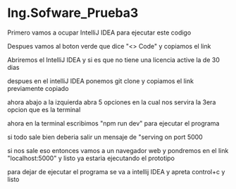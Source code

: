 # Ing.Sofware_Prueba3
Primero vamos a ocupar IntelliJ IDEA para ejecutar este codigo

Despues vamos al boton verde que dice "<> Code" y copiamos el link 

Abriremos el IntelliJ IDEA y si es que no tiene una licencia active la de 30 dias

despues en el intelliJ IDEA ponemos git clone y copiamos el link previamente copiado

ahora abajo a la izquierda abra 5 opciones en la cual nos servira la 3era opcion que es la terminal

ahora en la terminal escribimos "npm run dev" para ejecutar el programa

si todo sale bien deberia salir un mensaje de "serving on port 5000

si nos sale eso entonces vamos a un navegador web y pondremos en el link "localhost:5000" y listo ya estaria ejecutando el prototipo

para dejar de ejecutar el programa se va a intellij IDEA y apreta control+c y listo

